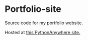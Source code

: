 # Portfolio-site

Source code for my portfolio website.

Hosted at [this PythonAnywhere site.](http://oliverlittle12.pythonanywhere.com/)
